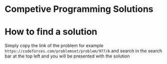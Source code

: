 # Competive Programming Solutions

# How to find a solution

Simply copy the link of the problem for example
`https://codeforces.com/problemset/problem/977/A`
and search in the search bar at the top left
and you will be presented with the solution